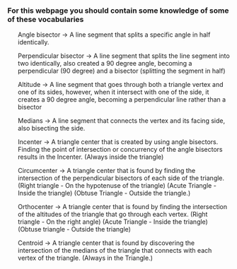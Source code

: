 <h3> For this webpage you should contain some knowledge of some of these vocabularies </h3>
<ol> Angle bisector -> A line segment that splits a specific angle in half identically.</ol>
<ol> Perpendicular bisector  -> A line segment that splits the line segment into two identically, also created a 90 degree angle, becoming a perpendicular (90 degree) and a bisector (splitting the segment in half) </ol>
<ol> Altitude -> A line segment that goes through both a triangle vertex and one of its sides, however, when it intersect with one of the side, it creates a 90 degree angle, becoming a perpendicular line rather than a bisector </ol>
<ol> Medians -> A line segment that connects the vertex and its facing side, also bisecting the side.</ol>
<ol> Incenter -> A triangle center that is created by using angle bisectors. Finding the point of intersection or concurrency of the angle bisectors results in the Incenter. (Always inside the triangle) </ol>
<ol> Circumcenter -> A triangle center that is found by finding the intersection of the perpendicular bisectors of each side of the triangle. (Right triangle - On the hypotenuse of the triangle) (Acute Triangle - Inside the triangle) (Obtuse Triangle - Outside the triangle.) </ol>
<ol> Orthocenter -> A triangle center that is found by finding the intersection of the altitudes of the triangle that go through each vertex. (Right triangle - On the right angle) (Acute Triangle - Inside the triangle) (Obtuse triangle - Outside the triangle) </ol>
<ol> Centroid -> A triangle center that is found by discovering the intersection of the medians of the triangle that connects with each vertex of the triangle. (Always in the Triangle.) </ol>
